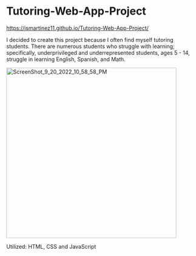 # Tutoring-Web-App-Project

https://jsmartinez11.github.io/Tutoring-Web-App-Project/

I decided to create this project because I often find myself tutoring students. There are numerous students who struggle with learning; specifically, underprivileged and underrepresented students, ages 5 - 14, struggle in learning English, Spanish, and Math. 

<img width="448" alt="ScreenShot_9_20_2022_10_58_58_PM" src="https://user-images.githubusercontent.com/113077165/191425868-1be08956-59dd-4c4b-aeef-8d5cb291cbe6.png">


Utilized: HTML, CSS and JavaScript
